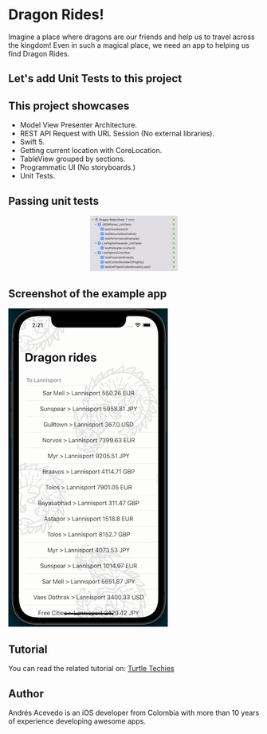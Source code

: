 # Dragon Rides!

Imagine a place where dragons are our friends and help us to travel across the kingdom!
Even in such a magical place, we need an app to helping us find Dragon Rides.


## Let's add Unit Tests to this project


## This project showcases
- Model View Presenter Architecture.
- REST API Request with URL Session (No external libraries).
- Swift 5.
- Getting current location with CoreLocation.
- TableView grouped by sections.
- Programmatic UI (No storyboards.)
- Unit Tests.

## Passing unit tests
<p align="center">
    <img width="35%" src="tests.png">
<p>

## Screenshot of the example app
![Screenshot](screenshot.png)

## Tutorial
You can read the related tutorial on: <a href="https://www.turtle-techies.com/adding-unit-tests-to-an-ios-mvp-project-in-swift/">Turtle Techies</a>

## Author
Andrés Acevedo is an iOS developer from Colombia with more than 10 years of experience developing awesome apps.
